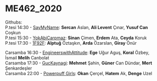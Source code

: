 # ME462_2020

Githubs:  
P.tesi 14:30 - [SayMyName](https://github.com/cinaral/saymyname): **Sercan** Aslan, **Ali Levent** Çınar, **Yusuf Can** Coşkun  
P.tesi 15:30 - [YokAbiCarpmaz](https://github.com/yokabicarpmaz/ME462_ControlSystemsTools): **Sinan** Çimen, **Erdem** Ata, **Ceyda** Koruk  
P.tesi 17:30 - [1F92F](https://github.com/Dengesizizm/ME462Project): **Alptuğ** Öztaşkın, **Arda** Özarslan, **Giray** Önür  


Carsamba 16:30 - [EngineerswithAttitude](https://github.com/EWA-Mechatronics/ME462-Project): **Ege** Uğur Aguş, **Koral** Özbey, İsmail **Melih** Canbolat  
Carsamba 17:30 - [GucKaynagi](https://github.com/gner007/ME462): **Mehmet** Şahin, **Güner** Can Dündar, **Mert** Şenkardeşler  
Carsamba 22:00 - [Powerpuff Girls](https://github.com/powerpuffgirls462/me462): **Okan** Çerçel, **Hatem** Ak, **Denge** Uzel  

